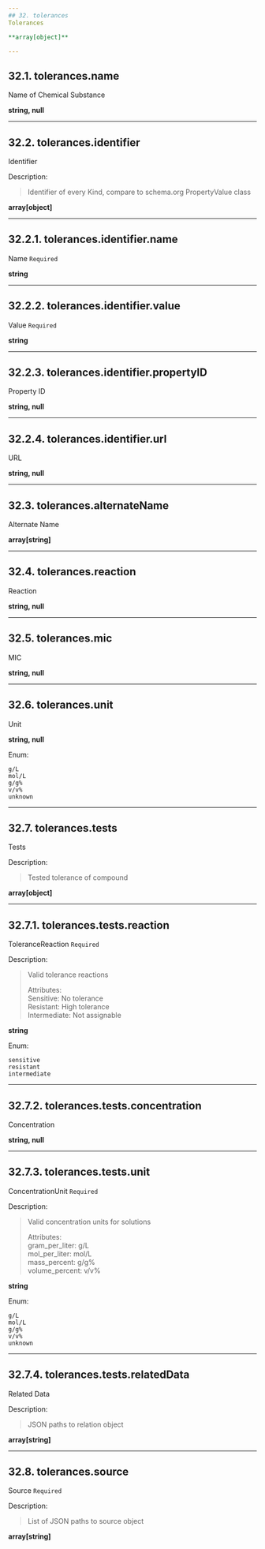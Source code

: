 ```yaml
---
## 32. tolerances
Tolerances  

**array[object]**

---
```

## 32.1. tolerances.name
Name of Chemical Substance  

**string, null**

---
## 32.2. tolerances.identifier
Identifier  

Description:
> Identifier of every Kind, compare to schema.org PropertyValue class  

**array[object]**

---
## 32.2.1. tolerances.identifier.name
Name  `Required`

**string**

---
## 32.2.2. tolerances.identifier.value
Value  `Required`

**string**

---
## 32.2.3. tolerances.identifier.propertyID
Property ID  

**string, null**

---
## 32.2.4. tolerances.identifier.url
URL  

**string, null**

---
## 32.3. tolerances.alternateName
Alternate Name  

**array[string]**

---
## 32.4. tolerances.reaction
Reaction  

**string, null**

---
## 32.5. tolerances.mic
MIC  

**string, null**

---
## 32.6. tolerances.unit
Unit  

**string, null**

Enum:

	g/L
	mol/L
	g/g%
	v/v%
	unknown

---
## 32.7. tolerances.tests
Tests  

Description:
> Tested tolerance of compound  

**array[object]**

---
## 32.7.1. tolerances.tests.reaction
ToleranceReaction  `Required`

Description:
> Valid tolerance reactions  
>
> Attributes:  
>     Sensitive: No tolerance  
>     Resistant: High tolerance  
>     Intermediate: Not assignable  

**string**

Enum:

	sensitive
	resistant
	intermediate

---
## 32.7.2. tolerances.tests.concentration
Concentration  

**string, null**

---
## 32.7.3. tolerances.tests.unit
ConcentrationUnit  `Required`

Description:
> Valid concentration units for solutions  
>
> Attributes:  
>     gram_per_liter: g/L  
>     mol_per_liter: mol/L  
>     mass_percent: g/g%  
>     volume_percent: v/v%  

**string**

Enum:

	g/L
	mol/L
	g/g%
	v/v%
	unknown

---
## 32.7.4. tolerances.tests.relatedData
Related Data  

Description:
> JSON paths to relation object  

**array[string]**

---
## 32.8. tolerances.source
Source  `Required`

Description:
> List of JSON paths to source object  

**array[string]**
